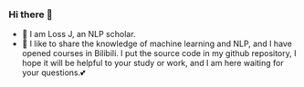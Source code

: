 ### Hi there 👋  
  
- 🤗 I am Loss J, an NLP scholar.  
- 🌱 I like to share the knowledge of machine learning and NLP, and I have opened courses in Bilibili. I put the source code in my github repository, I hope it will be helpful to your study or work, and I am here waiting for your questions.💕   
<!--
**LossJ/LossJ** is a ✨ _special_ ✨ repository because its `README.md` (this file) appears on your GitHub profile.

Here are some ideas to get you started:

- 🔭 I’m currently working on ...
- 🌱 I’m currently learning ...
- 👯 I’m looking to collaborate on ...
- 🤔 I’m looking for help with ...
- 💬 Ask me about ...
- 📫 How to reach me: ...
- 😄 Pronouns: ...
- ⚡ Fun fact: ...
-->
